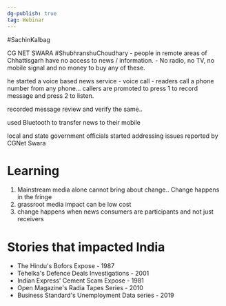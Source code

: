 ```yaml
---
dg-publish: true
tag: Webinar
---
```


#SachinKalbag

CG NET SWARA 
#ShubhranshuChoudhary - people in remote areas of Chhattisgarh have no access to news / information. - No radio, no TV, no mobile signal and no money to buy any of these. 

he started a voice based news service - voice call - readers call a phone number from any phone... callers are promoted to press 1 to record message and press 2 to listen. 

recorded message review and verify the same.. 

used Bluetooth to transfer news to their mobile

local and state government officials started addressing issues reported by CGNet Swara

# Learning
1. Mainstream media alone cannot bring about change.. Change happens in the fringe 
2. grassroot media impact can be low cost
3. change happens when news consumers are participants and not just receivers

# Stories that impacted India  
- The Hindu's Bofors Expose - 1987
- Tehelka's Defence Deals Investigations - 2001
- Indian Express' Cement Scam Expose - 1981
- Open Magazine's Radia Tapes Series - 2010
- Business Standard's Unemployment Data series - 2019

